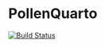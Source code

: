 # PollenQuarto

[![Build Status](https://github.com/lorenzoh/PollenQuarto.jl/actions/workflows/CI.yml/badge.svg?branch=main)](https://github.com/lorenzoh/PollenQuarto.jl/actions/workflows/CI.yml?query=branch%3Amain)
